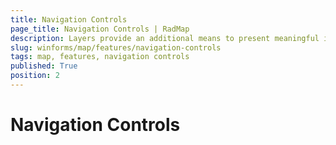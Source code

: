 ```yaml
---
title: Navigation Controls
page_title: Navigation Controls | RadMap
description: Layers provide an additional means to present meaningful information to the end user.
slug: winforms/map/features/navigation-controls
tags: map, features, navigation controls
published: True
position: 2
---
```


# Navigation Controls
